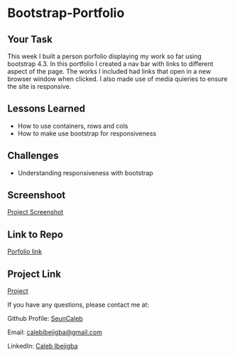 # Bootstrap-Portfolio

## Your Task

This week I built a person porfolio displaying my work so far using bootstrap 4.3. In this portfolio I created a nav bar with links  to different aspect of the page. The works I included had links that open in a new browser window when clicked. I also made use of media quieries to ensure the site is responsive. 

## Lessons Learned 

* How to use containers, rows and cols
* How to make use bootstrap for responsiveness


## Challenges
 * Understanding responsiveness with bootstrap 

 
## Screenshoot
 [Project Screenshot](./images/seuncaleb.github.io_Bootstrap-Portfolio_.png)

## Link to Repo
[ Porfolio link ](https://github.com/seuncaleb/Bootstrap-Portfolio) 

## Project Link
[Project](https://seuncaleb.github.io/Bootstrap-Portfolio/)
 

If you have any questions, please contact me at: 
 
  Github Profile: [ SeunCaleb ]( https://github.com/seuncaleb )  

  Email:  calebibejigba@gmail.com

  LinkedIn: [ Caleb Ibejigba ]( https://www.linkedin.com/in/calebibejigba)